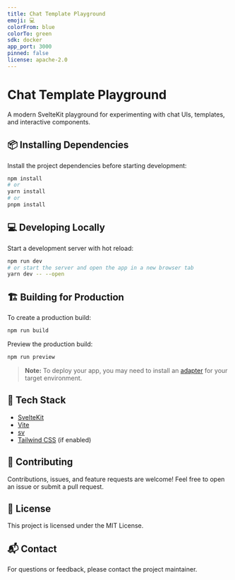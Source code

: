 ```yaml
---
title: Chat Template Playground
emoji: 💻
colorFrom: blue
colorTo: green
sdk: docker
app_port: 3000
pinned: false
license: apache-2.0
---
```


# Chat Template Playground

A modern SvelteKit playground for experimenting with chat UIs, templates, and interactive components.

## 📦 Installing Dependencies

Install the project dependencies before starting development:

```bash
npm install
# or
yarn install
# or
pnpm install
```

## 💻 Developing Locally

Start a development server with hot reload:

```bash
npm run dev
# or start the server and open the app in a new browser tab
yarn dev -- --open
```

## 🏗️ Building for Production

To create a production build:

```bash
npm run build
```

Preview the production build:

```bash
npm run preview
```

> **Note:** To deploy your app, you may need to install an [adapter](https://svelte.dev/docs/kit/adapters) for your target environment.

## 🧰 Tech Stack

- [SvelteKit](https://kit.svelte.dev/)
- [Vite](https://vitejs.dev/)
- [sv](https://github.com/sveltejs/cli)
- [Tailwind CSS](https://tailwindcss.com/) (if enabled)

## 🤝 Contributing

Contributions, issues, and feature requests are welcome! Feel free to open an issue or submit a pull request.

## 📄 License

This project is licensed under the MIT License.

## 📬 Contact

For questions or feedback, please contact the project maintainer.
